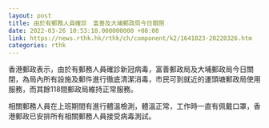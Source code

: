 ```yaml
---
layout: post
title: 由於有郵務人員確診　富善及大埔郵政局今日關閉
date: 2022-03-26 10:53:18.000000000 +08:00
link: https://news.rthk.hk/rthk/ch/component/k2/1641023-20220326.htm
categories: rthk
---
```


香港郵政表示，由於有郵務人員確診新冠病毒，富善郵政局及大埔郵政局今日關閉，為局內所有設施及郵件進行徹底清潔消毒，市民可到就近的運頭塘郵政局使用服務，而其餘118間郵政局維持正常服務。

相關郵務人員在上班期間有進行體溫檢測，體溫正常，工作時一直有佩戴口罩，香港郵政已安排所有相關郵務人員接受病毒測試。
